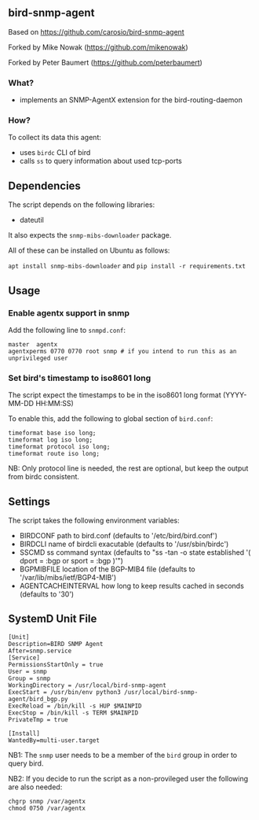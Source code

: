 ## bird-snmp-agent

Based on https://github.com/carosio/bird-snmp-agent

Forked by Mike Nowak (https://github.com/mikenowak)

Forked by Peter Baumert (https://github.com/peterbaumert)

### What?

* implements an SNMP-AgentX extension for the bird-routing-daemon

### How?

To collect its data this agent:

* uses `birdc` CLI of bird
* calls `ss` to query information about used tcp-ports

## Dependencies

The script depends on the following libraries:
* dateutil

It also expects the `snmp-mibs-downloader` package.

All of these can be installed on Ubuntu as follows:

`apt install snmp-mibs-downloader`
and
`pip install -r requirements.txt`

## Usage

### Enable agentx support in snmp

Add the following line to `snmpd.conf`:

```
master	agentx
agentxperms 0770 0770 root snmp # if you intend to run this as an unprivileged user
```

### Set bird's timestamp to iso8601 long

The script expect the timestamps to be in the iso8601 long format (YYYY-MM-DD HH:MM:SS)

To enable this, add the following to global section of `bird.conf`:

```
timeformat base iso long;
timeformat log iso long;
timeformat protocol iso long;
timeformat route iso long;
```

NB: Only protocol line is needed, the rest are optional, but keep the output from birdc consistent.

## Settings

The script takes the following environment variables:

* BIRDCONF           path to bird.conf (defaults to '/etc/bird/bird.conf')
* BIRDCLI            name of birdcli exacutable (defaults to '/usr/sbin/birdc')
* SSCMD              ss command syntax (defaults to "ss -tan -o state established '( dport = :bgp or sport = :bgp )'")
* BGPMIBFILE         location of the BGP-MIB4 file (defaults to '/var/lib/mibs/ietf/BGP4-MIB')
* AGENTCACHEINTERVAL how long to keep results cached in seconds (defaults to '30')


## SystemD Unit File

```
[Unit]
Description=BIRD SNMP Agent
After=snmp.service
[Service]
PermissionsStartOnly = true
User = snmp
Group = snmp
WorkingDirectory = /usr/local/bird-snmp-agent
ExecStart = /usr/bin/env python3 /usr/local/bird-snmp-agent/bird_bgp.py
ExecReload = /bin/kill -s HUP $MAINPID
ExecStop = /bin/kill -s TERM $MAINPID
PrivateTmp = true

[Install]
WantedBy=multi-user.target
```

NB1: The `snmp` user needs to be a member of the `bird` group in order to query bird.

NB2: If you decide to run the script as a non-provileged user the following are also needed:

```
chgrp snmp /var/agentx
chmod 0750 /var/agentx
```
